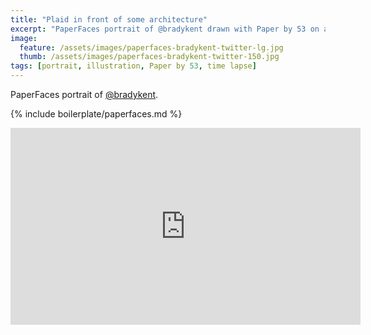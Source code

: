 ```yaml
---
title: "Plaid in front of some architecture"
excerpt: "PaperFaces portrait of @bradykent drawn with Paper by 53 on an iPad."
image: 
  feature: /assets/images/paperfaces-bradykent-twitter-lg.jpg
  thumb: /assets/images/paperfaces-bradykent-twitter-150.jpg
tags: [portrait, illustration, Paper by 53, time lapse]
---
```


PaperFaces portrait of [@bradykent](http://twitter.com/bradykent).

{% include boilerplate/paperfaces.md %}

<iframe width="560" height="315" src="https://www.youtube.com/embed/M5Ya9B-a0Mk" frameborder="0"> </iframe>
